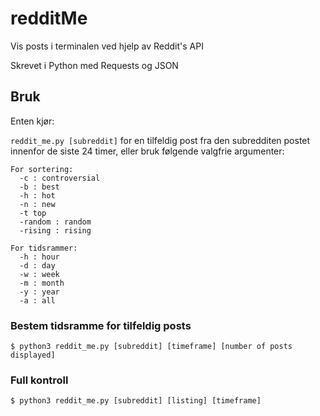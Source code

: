 # redditMe
Vis posts i terminalen ved hjelp av Reddit's API

Skrevet i Python med Requests og JSON

## Bruk
Enten kjør:

`reddit_me.py [subreddit]` for en tilfeldig post fra den subredditen postet innenfor de siste 24 timer, eller bruk følgende valgfrie argumenter: 

```
For sortering:
  -c : controversial
  -b : best
  -h : hot
  -n : new
  -t top
  -random : random
  -rising : rising
 
For tidsrammer:
  -h : hour
  -d : day
  -w : week
  -m : month
  -y : year
  -a : all
```

### Bestem tidsramme for tilfeldig posts 
```
$ python3 reddit_me.py [subreddit] [timeframe] [number of posts displayed]
```

### Full kontroll
```
$ python3 reddit_me.py [subreddit] [listing] [timeframe]
```
